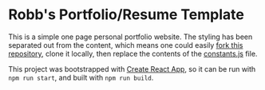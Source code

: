 # Robb's Portfolio/Resume Template 

This is a simple one page personal portfolio website. The styling has been separated out from the content, which means one could easily [fork this repository](https://docs.github.com/en/get-started/quickstart/fork-a-repo), clone it locally, then replace the contents of the [constants.js](https://github.com/robbwdoering/portfolio/blob/main/src/constants.js) file.

This project was bootstrapped with [Create React App](https://github.com/facebook/create-react-app), so it can be run with `npm run start`, and built with `npm run build`.

